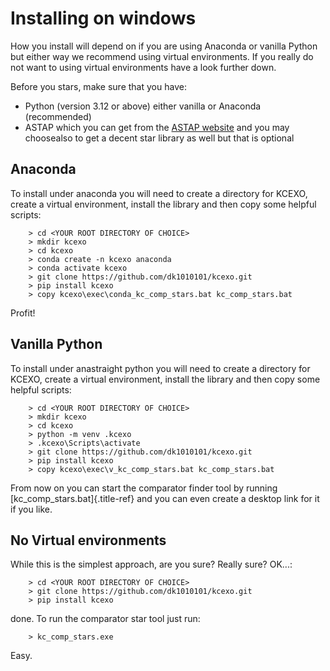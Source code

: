 # Installing on windows

How you install will depend on if you are using Anaconda or vanilla
Python but either way we recommend using virtual environments. If you
really do not want to using virtual environments have a look further
down.

Before you stars, make sure that you have:

*   Python (version 3.12 or above) either vanilla or Anaconda
    (recommended)
*   ASTAP which you can get from the [ASTAP
    website](https://www.hnsky.org/astap.htm) and you may choosealso
    to get a decent star library as well but that is optional

## Anaconda

To install under anaconda you will need to create a directory for KCEXO,
create a virtual environment, install the library and then copy some
helpful scripts:

~~~
    > cd <YOUR ROOT DIRECTORY OF CHOICE>
    > mkdir kcexo
    > cd kcexo
    > conda create -n kcexo anaconda
    > conda activate kcexo
    > git clone https://github.com/dk1010101/kcexo.git
    > pip install kcexo
    > copy kcexo\exec\conda_kc_comp_stars.bat kc_comp_stars.bat
~~~

Profit!

## Vanilla Python

To install under anastraight python you will need to create a directory
for KCEXO, create a virtual environment, install the library and then
copy some helpful scripts:

~~~
    > cd <YOUR ROOT DIRECTORY OF CHOICE>
    > mkdir kcexo
    > cd kcexo
    > python -m venv .kcexo
    > .kcexo\Scripts\activate
    > git clone https://github.com/dk1010101/kcexo.git
    > pip install kcexo
    > copy kcexo\exec\v_kc_comp_stars.bat kc_comp_stars.bat
~~~

From now on you can start the comparator finder tool by running
[kc_comp_stars.bat]{.title-ref} and you can even create a desktop link
for it if you like.

## No Virtual environments

While this is the simplest approach, are you sure? Really sure? OK\...:

~~~
    > cd <YOUR ROOT DIRECTORY OF CHOICE>
    > git clone https://github.com/dk1010101/kcexo.git
    > pip install kcexo
~~~

done. To run the comparator star tool just run:

~~~
    > kc_comp_stars.exe
~~~

Easy.
